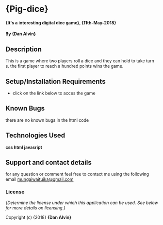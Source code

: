 # {Pig-dice}

#### {It's a interesting digital dice game}, {11th-May-2018}

#### By **{Dan Alvin}**

## Description

This is a game where two players roll a dice and they can hold to take turn s. the first player to reach a hundred points wins the game. 

## Setup/Installation Requirements

* click on the link below to acces the game


## Known Bugs

there are no known bugs in the html code

## Technologies Used

<b>css
html
javasript
</b>

## Support and contact details

 for any question or comment feel free to contact me using the following email mungaiwaituika@gmail.com
### License

*{Determine the license under which this application can be used.  See below for more details on licensing.}*

Copyright (c) {2018} **{Dan Alvin}**
